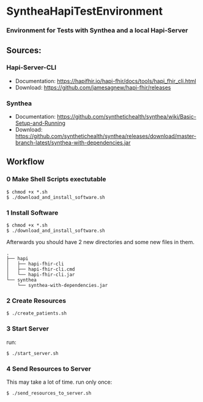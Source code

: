# SyntheaHapiTestEnvironment
### Environment for Tests with Synthea and a local Hapi-Server

## Sources:

### Hapi-Server-CLI
  - Documentation: https://hapifhir.io/hapi-fhir/docs/tools/hapi_fhir_cli.html  
  - Download: https://github.com/jamesagnew/hapi-fhir/releases

### Synthea
  - Documentation: https://github.com/synthetichealth/synthea/wiki/Basic-Setup-and-Running  
  - Download: https://github.com/synthetichealth/synthea/releases/download/master-branch-latest/synthea-with-dependencies.jar


## Workflow

### 0 Make Shell Scripts exectutable 
```
$ chmod +x *.sh
$ ./download_and_install_software.sh
```

### 1 Install Software
```
$ chmod +x *.sh
$ ./download_and_install_software.sh
```
Afterwards you should have 2 new directories and some new files in them.    
```
.
├── hapi
│   ├── hapi-fhir-cli
│   ├── hapi-fhir-cli.cmd
│   └── hapi-fhir-cli.jar
└── synthea
    └── synthea-with-dependencies.jar
```

### 2 Create Resources
```
$ ./create_patients.sh
```

### 3 Start Server
run:
```
$ ./start_server.sh
```
### 4 Send Resources to Server
This may take a lot of time.
run only once:  
```
$ ./send_resources_to_server.sh
```
